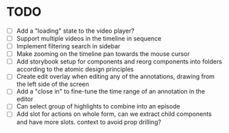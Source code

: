 # TODO

- [ ] Add a "loading" state to the video player?
- [ ] Support multiple videos in the timeline in sequence
- [ ] Implement filtering search in sidebar
- [ ] Make zooming on the timeline pan towards the mouse cursor
- [ ] Add storybook setup for components and reorg components into folders according to the atomic design principles
- [ ] Create edit overlay when editing any of the annotations, drawing from the left side of the screen
- [ ] Add a "close in" to fine-tune the time range of an annotation in the editor
- [ ] Can select group of highlights to combine into an episode
- [ ] Add slot for actions on whole form, can we extract child components and have more slots. context to avoid prop drilling?
